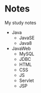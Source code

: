# Notes
My study notes



- Java
  - JavaSE
  - Java8
- JavaWeb
  - MySQL
  - JDBC
  - HTML
  - CSS
  - JS
  - Servlet
  - JSP
